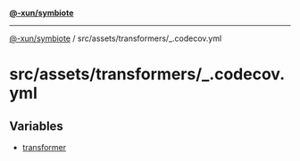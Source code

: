 [**@-xun/symbiote**](../../../../README.md)

***

[@-xun/symbiote](../../../../README.md) / src/assets/transformers/\_.codecov.yml

# src/assets/transformers/\_.codecov.yml

## Variables

- [transformer](variables/transformer.md)
